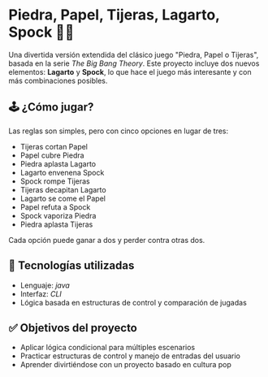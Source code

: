 # Piedra, Papel, Tijeras, Lagarto, Spock 🖖🦎

Una divertida versión extendida del clásico juego "Piedra, Papel o Tijeras", basada en la serie *The Big Bang Theory*. Este proyecto incluye dos nuevos elementos: **Lagarto** y **Spock**, lo que hace el juego más interesante y con más combinaciones posibles.

## 🕹️ ¿Cómo jugar?

Las reglas son simples, pero con cinco opciones en lugar de tres:

- Tijeras cortan Papel
- Papel cubre Piedra
- Piedra aplasta Lagarto
- Lagarto envenena Spock
- Spock rompe Tijeras
- Tijeras decapitan Lagarto
- Lagarto se come el Papel
- Papel refuta a Spock
- Spock vaporiza Piedra
- Piedra aplasta Tijeras

Cada opción puede ganar a dos y perder contra otras dos.

## 🚀 Tecnologías utilizadas

- Lenguaje: *java*
- Interfaz: *CLI*
- Lógica basada en estructuras de control y comparación de jugadas

## ✅ Objetivos del proyecto

- Aplicar lógica condicional para múltiples escenarios
- Practicar estructuras de control y manejo de entradas del usuario
- Aprender divirtiéndose con un proyecto basado en cultura pop
